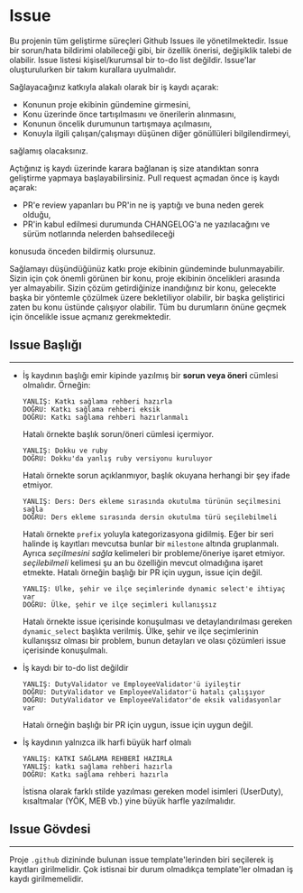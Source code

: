 # Issue

Bu projenin tüm geliştirme süreçleri Github Issues ile yönetilmektedir. Issue bir sorun/hata bildirimi olabileceği gibi, bir özellik önerisi, değişiklik talebi de olabilir. Issue listesi kişisel/kurumsal bir to-do list değildir. Issue'lar oluşturulurken bir takım kurallara uyulmalıdır.

Sağlayacağınız katkıyla alakalı olarak bir iş kaydı açarak:

- Konunun proje ekibinin gündemine girmesini,
- Konu üzerinde önce tartışılmasını ve önerilerin alınmasını,
- Konunun öncelik durumunun tartışmaya açılmasını,
- Konuyla ilgili çalışan/çalışmayı düşünen diğer gönüllüleri bilgilendirmeyi,

sağlamış olacaksınız.

Açtığınız iş kaydı üzerinde karara bağlanan iş size atandıktan sonra geliştirme yapmaya başlayabilirsiniz. Pull request açmadan önce iş kaydı açarak:

- PR'e review yapanları bu PR'in ne iş yaptığı ve buna neden gerek olduğu,
- PR'in kabul edilmesi durumunda CHANGELOG'a ne yazılacağını ve sürüm notlarında nelerden bahsedileceği

konusuda önceden bildirmiş olursunuz.

Sağlamayı düşündüğünüz katkı proje ekibinin gündeminde bulunmayabilir. Sizin için çok önemli görünen bir konu, proje ekibinin öncelikleri arasında yer almayabilir. Sizin çözüm getirdiğinize inandığınız bir konu, gelecekte başka bir yöntemle çözülmek üzere bekletiliyor olabilir, bir başka geliştirici zaten bu konu üstünde çalışıyor olabilir. Tüm bu durumların önüne geçmek için öncelikle issue açmanız gerekmektedir.

## Issue Başlığı
----------------

- İş kaydının başlığı emir kipinde yazılmış bir **sorun veya öneri** cümlesi olmalıdır. Örneğin:

  ```
  YANLIŞ: Katkı sağlama rehberi hazırla
  DOĞRU: Katkı sağlama rehberi eksik
  DOĞRU: Katkı sağlama rehberi hazırlanmalı
  ```

  Hatalı örnekte başlık sorun/öneri cümlesi içermiyor.

  ```
  YANLIŞ: Dokku ve ruby
  DOĞRU: Dokku'da yanlış ruby versiyonu kuruluyor
  ```

  Hatalı örnekte sorun açıklanmıyor, başlık okuyana herhangi bir şey ifade etmiyor.

  ```
  YANLIŞ: Ders: Ders ekleme sırasında okutulma türünün seçilmesini sağla
  DOĞRU: Ders ekleme sırasında dersin okutulma türü seçilebilmeli
  ```

  Hatalı örnekte `prefix` yoluyla kategorizasyona gidilmiş. Eğer bir seri halinde iş kayıtları mevcutsa bunlar bir `milestone` altında gruplanmalı. Ayrıca _seçilmesini sağla_ kelimeleri bir probleme/öneriye işaret etmiyor. _seçilebilmeli_ kelimesi şu an bu özelliğin mevcut olmadığına işaret etmekte. Hatalı örneğin başlığı bir PR için uygun, issue için değil.

  ```
  YANLIŞ: Ülke, şehir ve ilçe seçimlerinde dynamic select'e ihtiyaç var
  DOĞRU: Ülke, şehir ve ilçe seçimleri kullanışsız
  ```

  Hatalı örnekte issue içerisinde konuşulması ve detaylandırılması gereken `dynamic_select` başlıkta verilmiş. Ülke, şehir ve ilçe seçimlerinin kullanışsız olması bir problem, bunun detayları ve olası çözümleri issue içerisinde konuşulmalı.

- İş kaydı bir to-do list değildir

  ```
  YANLIŞ: DutyValidator ve EmployeeValidator'ü iyileştir
  DOĞRU: DutyValidator ve EmployeeValidator'ü hatalı çalışıyor
  DOĞRU: DutyValidator ve EmployeeValidator'de eksik validasyonlar var
  ```

  Hatalı örneğin başlığı bir PR için uygun, issue için uygun değil.

- İş kaydının yalnızca ilk harfi büyük harf olmalı

  ```
  YANLIŞ: KATKI SAĞLAMA REHBERİ HAZIRLA
  YANLIŞ: katkı sağlama rehberi hazırla
  DOĞRU: Katkı sağlama rehberi hazırla
  ```

  İstisna olarak farklı stilde yazılması gereken model isimleri (UserDuty), kısaltmalar (YÖK, MEB vb.) yine büyük harfle yazılmalıdır.

## Issue Gövdesi
----------------

Proje `.github` dizininde bulunan issue template'lerinden biri seçilerek iş kayıtları girilmelidir. Çok istisnai bir durum olmadıkça template'ler olmadan iş kaydı girilmemelidir.
